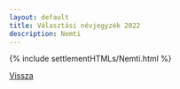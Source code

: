 ```yaml
---
layout: default
title: Választási névjegyzék 2022
description: Nemti
---
```


{% include settlementHTMLs/Nemti.html %}

[Vissza](../)